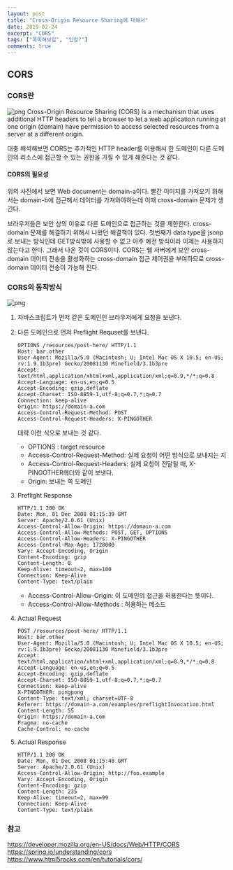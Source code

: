 ```yaml
---
layout: post
title: "Cross-Origin Resource Sharing에 대해서"
date: 2019-02-24
excerpt: "CORS"
tags: ["똑똑해보임", "인정?"]
comments: true
---
```


## CORS
### CORS란
![png](https://mdn.mozillademos.org/files/14295/CORS_principle.png)
Cross-Origin Resource Sharing (CORS) is a mechanism that uses additional HTTP headers to tell a browser to let a web application running at one origin (domain) have permission to access selected resources from a server at a different origin.

대충 해석해보면 CORS는 추가적인 HTTP header를 이용해서 한 도메인이 다른 도메인의 리소스에 접근할 수 있는 권한을 가질 수 있게 해준다는 것 같다.

#### CORS의 필요성
위의 사진에서 보면 Web document는 domain-a이다. 빨간 이미지를 가져오기 위해서는 domain-b에 접근해서 데이터를 가져와야하는데 이때 cross-domain 문제가 생긴다.

브라우저들은 보안 상의 이유로 다른 도메인으로 접근하는 것을 제한한다. cross-domain 문제를 해결하기 위해서 나왔던 해결책이 있다. 첫번째가 data type을 jsonp로 보내는 방식인데 GET방식밖에 사용할 수 없고 아주 예전 방식이라 이제는 사용하지 않는다고 한다. 그래서 나온 것이 CORS이다. CORS는 웹 서버에게 보안 cross-domain 데이터 전송을 활성화하는 cross-domain 접근 제어권을 부여하므로 cross-domain 데이터 전송이 가능해 진다.

### CORS의 동작방식
![png](https://www.html5rocks.com/static/images/cors_flow.png)
1. 자바스크립트가 먼저 같은 도메인인 브라우저에게 요청을 보낸다.
2. 다른 도메인으로 먼저 Preflight Requset를 보낸다.
    ```
    OPTIONS /resources/post-here/ HTTP/1.1
    Host: bar.other
    User-Agent: Mozilla/5.0 (Macintosh; U; Intel Mac OS X 10.5; en-US; rv:1.9.1b3pre) Gecko/20081130 Minefield/3.1b3pre
    Accept: text/html,application/xhtml+xml,application/xml;q=0.9,*/*;q=0.8
    Accept-Language: en-us,en;q=0.5
    Accept-Encoding: gzip,deflate
    Accept-Charset: ISO-8859-1,utf-8;q=0.7,*;q=0.7
    Connection: keep-alive
    Origin: https://domain-a.com
    Access-Control-Request-Method: POST
    Access-Control-Request-Headers: X-PINGOTHER
    ```
    대략 이런 식으로 보내는 것 같다.
    - OPTIONS : target resource
    - Access-Control-Request-Method: 실제 요청이 어떤 방식으로 보내지는 지
    - Access-Control-Request-Headers: 실제 요청이 전달될 때, X-PINGOTHER헤더와 같이 보낸다.
    - Origin: 보내는 쪽 도메인
3. Preflight Response
    ```
    HTTP/1.1 200 OK
    Date: Mon, 01 Dec 2008 01:15:39 GMT
    Server: Apache/2.0.61 (Unix)
    Access-Control-Allow-Origin: https://domain-a.com
    Access-Control-Allow-Methods: POST, GET, OPTIONS
    Access-Control-Allow-Headers: X-PINGOTHER
    Access-Control-Max-Age: 1728000
    Vary: Accept-Encoding, Origin
    Content-Encoding: gzip
    Content-Length: 0
    Keep-Alive: timeout=2, max=100
    Connection: Keep-Alive
    Content-Type: text/plain
    ```
    - Access-Control-Allow-Origin: 이 도메인의 접근을 허용한다는 뜻이다.
    - Access-Control-Allow-Methods : 허용하는 메소드
4. Actual Request
    ```
    POST /resources/post-here/ HTTP/1.1
    Host: bar.other
    User-Agent: Mozilla/5.0 (Macintosh; U; Intel Mac OS X 10.5; en-US; rv:1.9.1b3pre) Gecko/20081130 Minefield/3.1b3pre
    Accept: text/html,application/xhtml+xml,application/xml;q=0.9,*/*;q=0.8
    Accept-Language: en-us,en;q=0.5
    Accept-Encoding: gzip,deflate
    Accept-Charset: ISO-8859-1,utf-8;q=0.7,*;q=0.7
    Connection: keep-alive
    X-PINGOTHER: pingpong
    Content-Type: text/xml; charset=UTF-8
    Referer: https://domain-a.com/examples/preflightInvocation.html
    Content-Length: 55
    Origin: https://domain-a.com
    Pragma: no-cache
    Cache-Control: no-cache

    ```
    
5. Actual Response
    ```
    HTTP/1.1 200 OK
    Date: Mon, 01 Dec 2008 01:15:40 GMT
    Server: Apache/2.0.61 (Unix)
    Access-Control-Allow-Origin: http://foo.example
    Vary: Accept-Encoding, Origin
    Content-Encoding: gzip
    Content-Length: 235
    Keep-Alive: timeout=2, max=99
    Connection: Keep-Alive
    Content-Type: text/plain
    ```

### 참고
https://developer.mozilla.org/en-US/docs/Web/HTTP/CORS
https://spring.io/understanding/cors
https://www.html5rocks.com/en/tutorials/cors/

